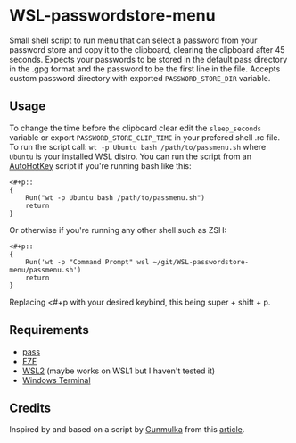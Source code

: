 # WSL-passwordstore-menu
Small shell script to run menu that can select a password from your password store and copy it to the clipboard, clearing the clipboard after 45 seconds.
Expects your passwords to be stored in the default pass directory in the .gpg format and the password to be the first line in the file.
Accepts custom password directory with exported `PASSWORD_STORE_DIR` variable.

## Usage
To change the time before the clipboard clear edit the `sleep_seconds` variable or export `PASSWORD_STORE_CLIP_TIME` in your prefered shell .rc file.
To run the script call: `wt -p Ubuntu bash /path/to/passmenu.sh` where `Ubuntu` is your installed WSL distro.
You can run the script from an [AutoHotKey](https://www.autohotkey.com/) script if you're running bash like this:
```
<#+p::
{ 
    Run("wt -p Ubuntu bash /path/to/passmenu.sh")
    return
}
```
Or otherwise if you're running any other shell such as ZSH:
```
<#+p::
{ 
    Run('wt -p "Command Prompt" wsl ~/git/WSL-passwordstore-menu/passmenu.sh')
    return
}
```
Replacing <#+p with your desired keybind, this being super + shift + p.

## Requirements
- [pass](https://www.passwordstore.org/)
- [FZF](https://github.com/junegunn/fzf)
- [WSL2](https://learn.microsoft.com/en-us/windows/wsl/install) (maybe works on WSL1 but I haven't tested it)
- [Windows Terminal](https://learn.microsoft.com/en-us/windows/terminal/install)

## Credits
Inspired by and based on a script by [Gunmulka](https://github.com/gumulka) from this [article](https://gummu.de/wsl-passwords-en.html).

